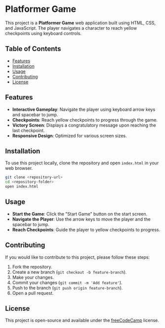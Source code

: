 # Platformer Game

This project is a **Platformer Game** web application built using HTML, CSS, and JavaScript. The player navigates a character to reach yellow checkpoints using keyboard controls.

## Table of Contents

- [Features](#features)
- [Installation](#installation)
- [Usage](#usage)
- [Contributing](#contributing)
- [License](#license)

## Features

- **Interactive Gameplay**: Navigate the player using keyboard arrow keys and spacebar to jump.
- **Checkpoints**: Reach yellow checkpoints to progress through the game.
- **Victory Screen**: Displays a congratulatory message upon reaching the last checkpoint.
- **Responsive Design**: Optimized for various screen sizes.

## Installation

To use this project locally, clone the repository and open `index.html` in your web browser.

```bash
git clone <repository-url>
cd <repository-folder>
open index.html
```

## Usage

- **Start the Game**: Click the "Start Game" button on the start screen.
- **Navigate the Player**: Use the arrow keys to move the player and the spacebar to jump.
- **Reach Checkpoints**: Guide the player to yellow checkpoints to progress.

## Contributing

If you would like to contribute to this project, please follow these steps:

1. Fork the repository.
2. Create a new branch (`git checkout -b feature-branch`).
3. Make your changes.
4. Commit your changes (`git commit -m 'Add feature'`).
5. Push to the branch (`git push origin feature-branch`).
6. Open a pull request.

## License

This project is open-source and available under the [freeCodeCamp](https://www.freecodecamp.org) license.

